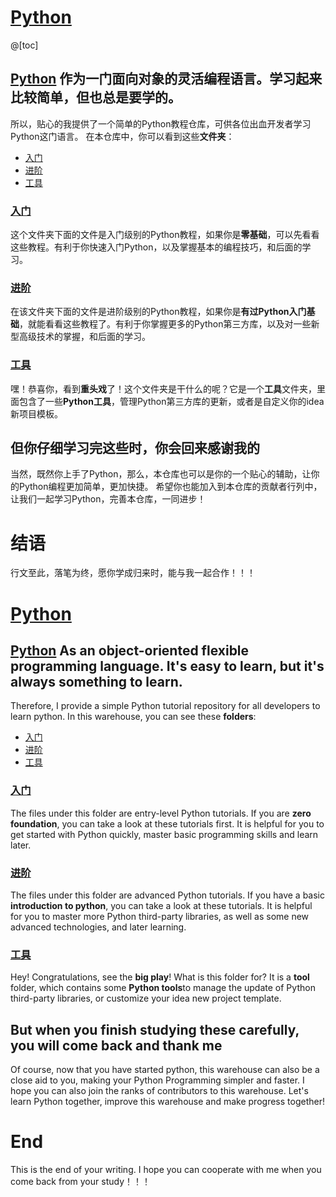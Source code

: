 # [Python](https://github.com/Melendez1209/python)

@[toc]

## [Python](https://python.org/) 作为一门面向对象的灵活编程语言。学习起来比较简单，但也总是要学的。

所以，贴心的我提供了一个简单的Python教程仓库，可供各位出血开发者学习Python这门语言。 在本仓库中，你可以看到这些**文件夹**：

- [入门](###入门)
- [进阶](###进阶)
- [工具](###工具)

### [入门](https://github.com/Melendez1209/Python-study/tree/main/%E5%85%A5%E9%97%A8)

这个文件夹下面的文件是入门级别的Python教程，如果你是**零基础**，可以先看看这些教程。有利于你快速入门Python，以及掌握基本的编程技巧，和后面的学习。

### [进阶](https://github.com/Melendez1209/Python-study/tree/main/%E8%BF%9B%E9%98%B6)

在该文件夹下面的文件是进阶级别的Python教程，如果你是**有过Python入门基础**，就能看看这些教程了。有利于你掌握更多的Python第三方库，以及对一些新型高级技术的掌握，和后面的学习。

### [工具](https://github.com/Melendez1209/Python-study/tree/main/%E5%B7%A5%E5%85%B7)

嘿！恭喜你，看到**重头戏**了！这个文件夹是干什么的呢？它是一个**工具**文件夹，里面包含了一些**Python工具**，管理Python第三方库的更新，或者是自定义你的idea新项目模板。

## 但你仔细学习完这些时，你会回来感谢我的

当然，既然你上手了Python，那么，本仓库也可以是你的一个贴心的辅助，让你的Python编程更加简单，更加快捷。 希望你也能加入到本仓库的贡献者行列中，让我们一起学习Python，完善本仓库，一同进步！

# 结语

行文至此，落笔为终，愿你学成归来时，能与我一起合作！！！

# [Python](https://github.com/Melendez1209/python)

## [Python](https://python.org/) As an object-oriented flexible programming language. It's easy to learn, but it's always something to learn.

Therefore, I provide a simple Python tutorial repository for all developers to learn python. In this warehouse, you can
see these **folders**:

- [入门](###入门)
- [进阶](###进阶)
- [工具](###工具)

### [入门](https://github.com/Melendez1209/Python-study/tree/main/%E5%85%A5%E9%97%A8)

The files under this folder are entry-level Python tutorials. If you are **zero foundation**, you can take a look at
these tutorials first. It is helpful for you to get started with Python quickly, master basic programming skills and
learn later.

### [进阶](https://github.com/Melendez1209/Python-study/tree/main/%E8%BF%9B%E9%98%B6)

The files under this folder are advanced Python tutorials. If you have a basic **introduction to python**, you can take
a look at these tutorials. It is helpful for you to master more Python third-party libraries, as well as some new
advanced technologies, and later learning.

### [工具](https://github.com/Melendez1209/Python-study/tree/main/%E5%B7%A5%E5%85%B7)

Hey! Congratulations, see the **big play**! What is this folder for? It is a **tool** folder, which contains some
**Python tools**to manage the update of Python third-party libraries, or customize your idea new project template.

## But when you finish studying these carefully, you will come back and thank me

Of course, now that you have started python, this warehouse can also be a close aid to you, making your Python
Programming simpler and faster. I hope you can also join the ranks of contributors to this warehouse. Let's learn Python
together, improve this warehouse and make progress together!

# End

This is the end of your writing. I hope you can cooperate with me when you come back from your study！！！